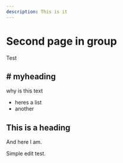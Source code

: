 ```yaml
---
description: This is it
---
```


# Second page in group

Test

## \# myheading

why is this text

* heres a list
* another

## This is a heading

And here I am.

Simple edit test.

